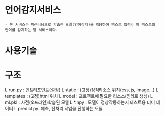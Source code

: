 # 언어감지서비스
    - 본 서비스는 머신러닝으로 학습한 모델(언어감지)을 이용하여 텍스트 입력시 이 텍스트의 언어를 감지하는 웹 서비스이다.

# 사용기술
    
# 구조
L run.py        : 엔트리포인트(설정)
L static        : (고정)정적리소스 위치(css, js, image...)
L templates     : (고정)html 위치
L model           : 프로젝트에 필요한 리소스(임의로 생성)
    L ml.pkl    : 사전(오프라인)학습된 모델
    L *.npy     : 모델이 정상작동하는지 테스트용 더미 데이터 
    L predict.py: 예측, 전처리 작업을 진행하는 모듈
